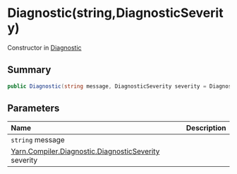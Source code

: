 # Diagnostic(string,DiagnosticSeverity)

Constructor in [Diagnostic](/api/csharp/yarn.compiler.diagnostic.md)

## Summary



```csharp
public Diagnostic(string message, DiagnosticSeverity severity = DiagnosticSeverity.Error)
```

## Parameters

|Name|Description|
|:---|:---|
|`string` message||
|[Yarn.Compiler.Diagnostic.DiagnosticSeverity](/api/csharp/yarn.compiler.diagnostic.diagnosticseverity.md) severity||

